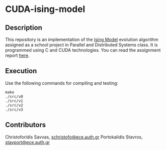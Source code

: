 # CUDA-ising-model

## Description
This repository is an implementation of the [Ising Model](https://en.wikipedia.org/wiki/Ising_model) evolution algorithm assigned as a school project in Parallel and Distributed Systems class.
It is programmed using C and CUDA technologies. You can read the assignment report [here](./ising-cuda.pdf).

## Execution
Use the following commands for compiling and testing:

```
make
./src/v0
./src/v1
./src/v2
./src/v3
```

## Contributors
Christoforidis Savvas, schristofo@ece.auth.gr  Portokalidis Stavros, stavport@ece.auth.gr

